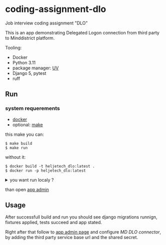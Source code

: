 # coding-assignment-dlo
Job interview coding assignment "DLO"

This is an app demonstrating Delegated Logon connection from third party to Minddistrict platform.

Tooling: 
- Docker
- Python 3.11
- package manager: [UV](https://github.com/astral-sh/uv)
- Django 5, pytest
- ruff

## Run 
### system requerements
- [docker](https://docs.docker.com/get-started/get-docker/)
- optional: [make](https://www.gnu.org/software/make/)

this make you can:

	$ make build 
	$ make run
	
	
without it: 

	$ docker build -t heljetech_dlo:latest .
	$ docker run -p heljetech_dlo:latest


<details>
<summary>you want run localy ?</summary>

*note:* You need [UV](https://github.com/astral-sh/uv) installed for that.
	
	$ uv sunc
	$ uv run manage.py migrate
	$ uv run manage.py collectstatic
	$ uv run manage.py loaddata demo_init.json
	$ uv run pytest
	$ uv run manage.py runserver 0.0.0.0:8000

</details>

than open [app admin](http://localhost:8000/admin)

## Usage

After successfull build and run you should see django migrations runnign, fixtures applied, tests succeed and app stated. 

Right after that follow to [app admin page](http://localhost:8000/admin/) and configure *MD DLO connector*, by adding the third party service base url and the shared secret. 

